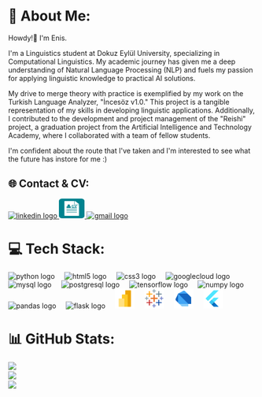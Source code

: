 # 🎯 About Me:
Howdy!👋 I'm Enis. 

I'm a Linguistics student at Dokuz Eylül University, specializing in Computational Linguistics. My academic journey has given me a deep understanding of Natural Language Processing (NLP) and fuels my passion for applying linguistic knowledge to practical AI solutions.

My drive to merge theory with practice is exemplified by my work on the Turkish Language Analyzer, "İncesöz v1.0." This project is a tangible representation of my skills in developing linguistic applications. Additionally, I contributed to the development and project management of the "Reishi" project, a graduation project from the Artificial Intelligence and Technology Academy, where I collaborated with a team of fellow students.

I'm confident about the route that I've taken and I'm interested to see what the future has instore for me :)


## 🌐 Contact & CV:
<div align="left">
  <a href="https://linkedin.com/in/enistuna">
    <img src="https://raw.githubusercontent.com/maurodesouza/profile-readme-generator/master/src/assets/icons/social/linkedin/default.svg" width="52" height="40" alt="linkedin logo"  />
  </a>
  <a href="https://drive.google.com/file/d/1_DiE1MVVRBF37OT6AC4Wm9B_gViN6yrv/view?usp=sharing">
    <img src="additional_icons/resume.svg" width="52" height="40" alt="resume"  />
  </a>
  <a href="mailto:enissstuna@gmail.com">
    <img src="https://raw.githubusercontent.com/maurodesouza/profile-readme-generator/master/src/assets/icons/social/gmail/default.svg" width="52" height="40" alt="gmail logo"  />
  </a>
</div>

# 💻 Tech Stack:

<div align="left">
  <img src="https://cdn.jsdelivr.net/gh/devicons/devicon/icons/python/python-original.svg" height="40" alt="python logo"  />
  <img width="12" />
  <img src="https://cdn.jsdelivr.net/gh/devicons/devicon/icons/html5/html5-original.svg" height="40" alt="html5 logo"  />
  <img width="12" />
  <img src="https://cdn.jsdelivr.net/gh/devicons/devicon/icons/css3/css3-original.svg" height="40" alt="css3 logo"  />
  <img width="12" />
  <img src="https://cdn.jsdelivr.net/gh/devicons/devicon/icons/googlecloud/googlecloud-original.svg" height="40" alt="googlecloud logo"  />
  <img width="12" />
  <img src="https://cdn.jsdelivr.net/gh/devicons/devicon/icons/mysql/mysql-original.svg" height="40" alt="mysql logo"  />
  <img width="12" />
  <img src="https://cdn.jsdelivr.net/gh/devicons/devicon/icons/postgresql/postgresql-original.svg" height="40" alt="postgresql logo"  />
  <img width="12" />
  <img src="https://cdn.jsdelivr.net/gh/devicons/devicon/icons/tensorflow/tensorflow-original.svg" height="40" alt="tensorflow logo"  />
  <img width="12" />
  <img src="https://cdn.jsdelivr.net/gh/devicons/devicon/icons/numpy/numpy-original.svg" height="40" alt="numpy logo"  />
  <img width="12" />
  <img src="https://cdn.jsdelivr.net/gh/devicons/devicon/icons/pandas/pandas-original.svg" height="40" alt="pandas logo"  />
  <img width="12" />
  <img src="https://cdn.jsdelivr.net/gh/devicons/devicon/icons/flask/flask-original.svg" height="40" alt="flask logo"  />
  <img width="12" />
  <img src="additional_icons/powerBI.svg" height="40" alt="power bi logo"  />
  <img width="12" />
  <img src="additional_icons/tableau.svg" height="40" alt="tableau logo"  />
  <img width="12" />
  <img src="additional_icons/dart.svg" height="40" alt="dart logo"  />
  <img width="12" />
  <img src="additional_icons/flutter.svg" height="40" alt="flutter logo"  />
  <img width="12" />
  
</div>

###

# 📊 GitHub Stats:

![](https://github-readme-stats.vercel.app/api?username=enistuna&theme=blue_navy&hide_border=false&include_all_commits=false&count_private=false)<br/>
![](https://nirzak-streak-stats.vercel.app/?user=enistuna&theme=blue_navy&hide_border=false)<br/>
![](https://github-readme-stats.vercel.app/api/top-langs/?username=enistuna&theme=blue_navy&hide_border=false&include_all_commits=false&count_private=false&layout=compact)


